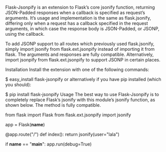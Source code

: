Flask-Jsonpify is an extension to Flask’s core jsonify function, returning JSON-Padded responses when a callback is specified as request’s arguments. It’s usage and implementation is the same as flask.jsonify, differing only when a request has a callback specified in the request arguments, in which case the response body is JSON-Padded, or JSONP, using the callback.

To add JSONP support to all routes which previously used flask.jsonify, simply import jsonify from flask.ext.jsonpify instead of importing it from flask. The arguments and responses are fully compatible. Alternatively, import jsonpify from flask.ext.jsonpify to support JSONP in certain places.



Installation
Install the extension with one of the following commands:

$ easy_install flask-jsonpify
or alternatively if you have pip installed (which you should):

$ pip install flask-jsonpify
Usage
The best way to use Flask-Jsonpify is to completely replace Flask’s jsonify with this module’s jsonify function, as shown below. The method is fully compatible.

from flask import Flask
from flask.ext.jsonpify import jsonify

app = Flask(__name__)

@app.route("/")
def index():
    return jsonify(user="lala")


if __name__ == "__main__":
    app.run(debug=True)
